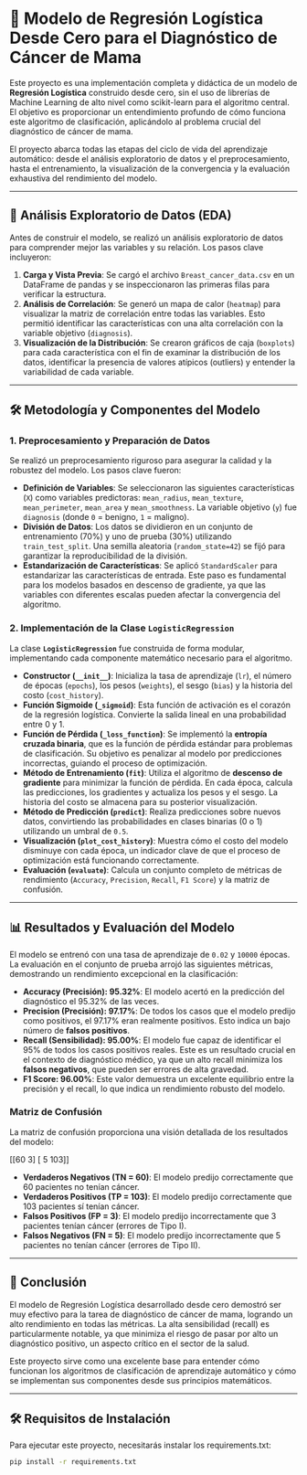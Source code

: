 # 🚀 Modelo de Regresión Logística Desde Cero para el Diagnóstico de Cáncer de Mama

Este proyecto es una implementación completa y didáctica de un modelo de **Regresión Logística** construido desde cero, sin el uso de librerías de Machine Learning de alto nivel como scikit-learn para el algoritmo central. El objetivo es proporcionar un entendimiento profundo de cómo funciona este algoritmo de clasificación, aplicándolo al problema crucial del diagnóstico de cáncer de mama.

El proyecto abarca todas las etapas del ciclo de vida del aprendizaje automático: desde el análisis exploratorio de datos y el preprocesamiento, hasta el entrenamiento, la visualización de la convergencia y la evaluación exhaustiva del rendimiento del modelo.

---

## 🔬 Análisis Exploratorio de Datos (EDA)

Antes de construir el modelo, se realizó un análisis exploratorio de datos para comprender mejor las variables y su relación. Los pasos clave incluyeron:

1.  **Carga y Vista Previa**: Se cargó el archivo `Breast_cancer_data.csv` en un DataFrame de pandas y se inspeccionaron las primeras filas para verificar la estructura.
2.  **Análisis de Correlación**: Se generó un mapa de calor (`heatmap`) para visualizar la matriz de correlación entre todas las variables. Esto permitió identificar las características con una alta correlación con la variable objetivo (`diagnosis`).
3.  **Visualización de la Distribución**: Se crearon gráficos de caja (`boxplots`) para cada característica con el fin de examinar la distribución de los datos, identificar la presencia de valores atípicos (outliers) y entender la variabilidad de cada variable.

---

## 🛠️ Metodología y Componentes del Modelo

### 1. Preprocesamiento y Preparación de Datos

Se realizó un preprocesamiento riguroso para asegurar la calidad y la robustez del modelo. Los pasos clave fueron:

- **Definición de Variables**: Se seleccionaron las siguientes características (`X`) como variables predictoras: `mean_radius`, `mean_texture`, `mean_perimeter`, `mean_area` y `mean_smoothness`. La variable objetivo (`y`) fue `diagnosis` (donde `0` = benigno, `1` = maligno).
- **División de Datos**: Los datos se dividieron en un conjunto de entrenamiento (70%) y uno de prueba (30%) utilizando `train_test_split`. Una semilla aleatoria (`random_state=42`) se fijó para garantizar la reproducibilidad de la división.
- **Estandarización de Características**: Se aplicó `StandardScaler` para estandarizar las características de entrada. Este paso es fundamental para los modelos basados en descenso de gradiente, ya que las variables con diferentes escalas pueden afectar la convergencia del algoritmo.

### 2. Implementación de la Clase `LogisticRegression`

La clase **`LogisticRegression`** fue construida de forma modular, implementando cada componente matemático necesario para el algoritmo.

- **Constructor (`__init__`)**: Inicializa la tasa de aprendizaje (`lr`), el número de épocas (`epochs`), los pesos (`weights`), el sesgo (`bias`) y la historia del costo (`cost_history`).
- **Función Sigmoide (`_sigmoid`)**: Esta función de activación es el corazón de la regresión logística. Convierte la salida lineal en una probabilidad entre 0 y 1.
- **Función de Pérdida (`_loss_function`)**: Se implementó la **entropía cruzada binaria**, que es la función de pérdida estándar para problemas de clasificación. Su objetivo es penalizar al modelo por predicciones incorrectas, guiando el proceso de optimización.
- **Método de Entrenamiento (`fit`)**: Utiliza el algoritmo de **descenso de gradiente** para minimizar la función de pérdida. En cada época, calcula las predicciones, los gradientes y actualiza los pesos y el sesgo. La historia del costo se almacena para su posterior visualización.
- **Método de Predicción (`predict`)**: Realiza predicciones sobre nuevos datos, convirtiendo las probabilidades en clases binarias (0 o 1) utilizando un umbral de `0.5`.
- **Visualización (`plot_cost_history`)**: Muestra cómo el costo del modelo disminuye con cada época, un indicador clave de que el proceso de optimización está funcionando correctamente.
- **Evaluación (`evaluate`)**: Calcula un conjunto completo de métricas de rendimiento (`Accuracy`, `Precision`, `Recall`, `F1 Score`) y la matriz de confusión.

---

## 📊 Resultados y Evaluación del Modelo

El modelo se entrenó con una tasa de aprendizaje de `0.02` y `10000` épocas. La evaluación en el conjunto de prueba arrojó las siguientes métricas, demostrando un rendimiento excepcional en la clasificación:

- **Accuracy (Precisión): 95.32%**: El modelo acertó en la predicción del diagnóstico el 95.32% de las veces.
- **Precision (Precisión): 97.17%**: De todos los casos que el modelo predijo como positivos, el 97.17% eran realmente positivos. Esto indica un bajo número de **falsos positivos**.
- **Recall (Sensibilidad): 95.00%**: El modelo fue capaz de identificar el 95% de todos los casos positivos reales. Este es un resultado crucial en el contexto de diagnóstico médico, ya que un alto recall minimiza los **falsos negativos**, que pueden ser errores de alta gravedad.
- **F1 Score: 96.00%**: Este valor demuestra un excelente equilibrio entre la precisión y el recall, lo que indica un rendimiento robusto del modelo.

### Matriz de Confusión

La matriz de confusión proporciona una visión detallada de los resultados del modelo:

[[60   3]
[  5 103]]

- **Verdaderos Negativos (TN = 60)**: El modelo predijo correctamente que 60 pacientes no tenían cáncer.
- **Verdaderos Positivos (TP = 103)**: El modelo predijo correctamente que 103 pacientes sí tenían cáncer.
- **Falsos Positivos (FP = 3)**: El modelo predijo incorrectamente que 3 pacientes tenían cáncer (errores de Tipo I).
- **Falsos Negativos (FN = 5)**: El modelo predijo incorrectamente que 5 pacientes no tenían cáncer (errores de Tipo II).

---

## 🚀 Conclusión

El modelo de Regresión Logística desarrollado desde cero demostró ser muy efectivo para la tarea de diagnóstico de cáncer de mama, logrando un alto rendimiento en todas las métricas. La alta sensibilidad (recall) es particularmente notable, ya que minimiza el riesgo de pasar por alto un diagnóstico positivo, un aspecto crítico en el sector de la salud.

Este proyecto sirve como una excelente base para entender cómo funcionan los algoritmos de clasificación de aprendizaje automático y cómo se implementan sus componentes desde sus principios matemáticos.

---

## 🛠️ Requisitos de Instalación

Para ejecutar este proyecto, necesitarás instalar los requirements.txt:

```bash
pip install -r requirements.txt
```
